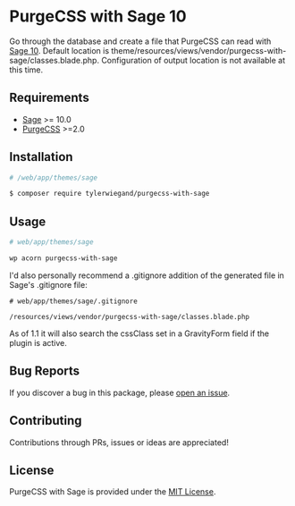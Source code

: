 # PurgeCSS with Sage 10

Go through the database and create a file that PurgeCSS can read with [Sage 10](https://github.com/roots/sage).
Default location is theme/resources/views/vendor/purgecss-with-sage/classes.blade.php.
Configuration of output location is not available at this time.

## Requirements

- [Sage](https://github.com/roots/sage) >= 10.0
- [PurgeCSS](https://github.com/FullHuman/purgecss) >=2.0

## Installation

```bash
# /web/app/themes/sage

$ composer require tylerwiegand/purgecss-with-sage
```

## Usage

```bash
# web/app/themes/sage

wp acorn purgecss-with-sage
```

I'd also personally recommend a .gitignore addition of the generated file in Sage's .gitignore file:
```
# web/app/themes/sage/.gitignore

/resources/views/vendor/purgecss-with-sage/classes.blade.php
```

As of 1.1 it will also search the cssClass set in a GravityForm field if the plugin is active.

## Bug Reports

If you discover a bug in this package, please [open an issue](https://github.com/tylerwiegand/purgecss-with-sage/issues).

## Contributing

Contributions through PRs, issues or ideas are appreciated!

## License

PurgeCSS with Sage is provided under the [MIT License](https://github.com/tylerwiegand/purgecss-with-sage/blob/master/LICENSE.md).

